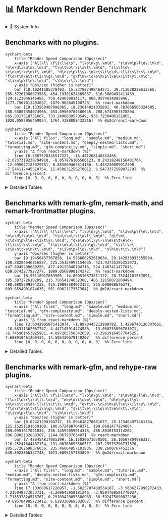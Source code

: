 # 📊 Markdown Render Benchmark

<details><summary>🧠 System Info</summary>

- **platform:** win32
- **arch:** x64
- **cpu:** 11th Gen Intel(R) Core(TM) i5-1135G7 @ 2.40GHz
- **cores:** 8
- **node:** v20.10.0
- **memory:** 15.79 GB
- **Benchmark time:** Wed Jul 16 2025 08:33:26 GMT+0530 (India Standard Time)
</details>

## Benchmarks with no plugins.

~~~mermaid
xychart-beta
    title "Render Speed Comparison (Ops/sec)"
    x-axis ["A\l\l\ \f\i\l\e\s", "l\o\n\g\.\m\d", "s\a\m\p\l\e\.\m\d", "m\e\d\i\u\m\.\m\d", "t\u\t\o\r\i\a\l\.\m\d", "s\i\t\e\-\c\o\n\t\e\n\t\.\m\d", "d\e\e\p\l\y\-\n\e\s\t\e\d\-\l\i\s\t\s\.\m\d", "f\o\r\m\a\t\t\i\n\g\.\m\d", "g\f\m\-\c\o\m\p\l\e\x\i\t\y\.\m\d", "s\i\m\p\l\e\.\m\d", "s\h\o\r\t\.\m\d"]
    y-axis "Ops/sec (higher is better)"
    bar [10.19241185378493, 15.237887498464271, 39.713028229613265, 265.37261980873586, 454.19301624869837, 616.5809492411433, 724.1123046146485, 758.424039014117, 866.0574034095946, 1177.7567013493037, 1879.962645100728]  %% react-markdown
    bar [10.133560407898365, 18.23614021035891, 40.783066566324685, 288.63007354074966, 453.09569784380045, 708.6733907578804, 665.0317518751667, 733.2498839570549, 936.7250406151065, 1020.0592956469054, 1764.4388808432216]  %% @m2d/react-markdown
~~~

~~~mermaid
xychart-beta
    title "Render Speed Comparison (Ops/sec)"
    x-axis ["All files", "long.md", "sample.md", "medium.md", "tutorial.md", "site-content.md", "deeply-nested-lists.md", "formatting.md", "gfm-complexity.md", "simple.md", "short.md"]
    y-axis "Δ from react-markdown (%)"
    line [0.5807578335517227, -16.441268148352485, -2.6237319230794918, -8.057876106500123, 0.24218248156401764, -12.995047185029781, 8.883869465314156, 3.433230009012398, -7.544117445510754, 15.459631256278012, 6.547337258987279]  %% difference percent
    line [0, 0, 0, 0, 0, 0, 0, 0, 0, 0, 0]  %% Zero line
~~~

<details><summary>Detailed Tables</summary>

### [sample.md](./lib/fixtures/sample.md)

| Library | Ops/sec | ±% | Δ from baseline | Memory (KB) |
|---|---:|--:|--:|--:|
| `@m2d/react-markdown` | 40.78 | 2.66 | 2.7% | coming... |
| `react-markdown` | 39.71 | 3.48 | 0.0% | coming... |

### [short.md](./lib/fixtures/short.md)

| Library | Ops/sec | ±% | Δ from baseline | Memory (KB) |
|---|---:|--:|--:|--:|
| `react-markdown` | 1879.96 | 3.00 | 0.0% | coming... |
| `@m2d/react-markdown` | 1764.44 | 3.87 | -6.1% | coming... |

### [medium.md](./lib/fixtures/medium.md)

| Library | Ops/sec | ±% | Δ from baseline | Memory (KB) |
|---|---:|--:|--:|--:|
| `@m2d/react-markdown` | 288.63 | 4.21 | 8.8% | coming... |
| `react-markdown` | 265.37 | 4.43 | 0.0% | coming... |

### [long.md](./lib/fixtures/long.md)

| Library | Ops/sec | ±% | Δ from baseline | Memory (KB) |
|---|---:|--:|--:|--:|
| `@m2d/react-markdown` | 18.24 | 5.28 | 19.7% | coming... |
| `react-markdown` | 15.24 | 7.47 | 0.0% | coming... |

### [simple.md](./lib/fixtures/simple.md)

| Library | Ops/sec | ±% | Δ from baseline | Memory (KB) |
|---|---:|--:|--:|--:|
| `react-markdown` | 1177.76 | 3.09 | 0.0% | coming... |
| `@m2d/react-markdown` | 1020.06 | 4.26 | -13.4% | coming... |

### [formatting.md](./lib/fixtures/formatting.md)

| Library | Ops/sec | ±% | Δ from baseline | Memory (KB) |
|---|---:|--:|--:|--:|
| `react-markdown` | 758.42 | 2.59 | 0.0% | coming... |
| `@m2d/react-markdown` | 733.25 | 2.89 | -3.3% | coming... |

### [tutorial.md](./lib/fixtures/tutorial.md)

| Library | Ops/sec | ±% | Δ from baseline | Memory (KB) |
|---|---:|--:|--:|--:|
| `react-markdown` | 454.19 | 2.85 | 0.0% | coming... |
| `@m2d/react-markdown` | 453.10 | 2.96 | -0.2% | coming... |

### [gfm-complexity.md](./lib/fixtures/gfm-complexity.md)

| Library | Ops/sec | ±% | Δ from baseline | Memory (KB) |
|---|---:|--:|--:|--:|
| `@m2d/react-markdown` | 936.73 | 2.99 | 8.2% | coming... |
| `react-markdown` | 866.06 | 2.78 | 0.0% | coming... |

### [deeply-nested-lists.md](./lib/fixtures/deeply-nested-lists.md)

| Library | Ops/sec | ±% | Δ from baseline | Memory (KB) |
|---|---:|--:|--:|--:|
| `react-markdown` | 724.11 | 3.27 | 0.0% | coming... |
| `@m2d/react-markdown` | 665.03 | 4.00 | -8.2% | coming... |

### [site-content.md](./lib/fixtures/site-content.md)

| Library | Ops/sec | ±% | Δ from baseline | Memory (KB) |
|---|---:|--:|--:|--:|
| `@m2d/react-markdown` | 708.67 | 3.61 | 14.9% | coming... |
| `react-markdown` | 616.58 | 2.62 | 0.0% | coming... |

### [All files](./lib/fixtures/All files)

| Library | Ops/sec | ±% | Δ from baseline | Memory (KB) |
|---|---:|--:|--:|--:|
| `react-markdown` | 10.19 | 3.95 | 0.0% | coming... |
| `@m2d/react-markdown` | 10.13 | 4.18 | -0.6% | coming... |

</details>

## Benchmarks with remark-gfm, remark-math, and remark-frontmatter plugins.

~~~mermaid
xychart-beta
    title "Render Speed Comparison (Ops/sec)"
    x-axis ["A\l\l\ \f\i\l\e\s", "l\o\n\g\.\m\d", "s\a\m\p\l\e\.\m\d", "m\e\d\i\u\m\.\m\d", "t\u\t\o\r\i\a\l\.\m\d", "g\f\m\-\c\o\m\p\l\e\x\i\t\y\.\m\d", "d\e\e\p\l\y\-\n\e\s\t\e\d\-\l\i\s\t\s\.\m\d", "f\o\r\m\a\t\t\i\n\g\.\m\d", "s\i\t\e\-\c\o\n\t\e\n\t\.\m\d", "s\i\m\p\l\e\.\m\d", "s\h\o\r\t\.\m\d"]
    y-axis "Ops/sec (higher is better)"
    bar [9.19456457767856, 14.578606252619634, 29.142933933555984, 158.88284646816587, 225.35154997154035, 421.93735395253873, 447.6945290689255, 477.49125840194716, 524.1407411477045, 650.0743277927277, 1089.0568990174372]  %% react-markdown
    bar [8.96118917853905, 14.860516873811127, 28.73244101557091, 195.387272610289, 215.75654174032388, 485.32158072860494, 480.0805799394233, 455.19895584073123, 525.698868676371, 603.6594901074635, 951.0962117337364]  %% @m2d/react-markdown
~~~

~~~mermaid
xychart-beta
    title "Render Speed Comparison (Ops/sec)"
    x-axis ["All files", "long.md", "sample.md", "medium.md", "tutorial.md", "gfm-complexity.md", "deeply-nested-lists.md", "formatting.md", "site-content.md", "simple.md", "short.md"]
    y-axis "Δ from react-markdown (%)"
    line [2.6042905075413074, -1.8970445212999782, 1.4286740126347661, -18.68311362067747, 4.447145914474586, -13.060253096701071, -6.745961453925981, 4.897265750542659, -0.2963916457704525, 7.688910461260434, 14.505439679148207]  %% difference percent
    line [0, 0, 0, 0, 0, 0, 0, 0, 0, 0, 0]  %% Zero line
~~~

<details><summary>Detailed Tables</summary>

### [sample.md](./lib/fixtures/sample.md)

| Library | Ops/sec | ±% | Δ from baseline | Memory (KB) |
|---|---:|--:|--:|--:|
| `react-markdown` | 29.14 | 2.35 | 0.0% | coming... |
| `@m2d/react-markdown` | 28.73 | 2.53 | -1.4% | coming... |

### [short.md](./lib/fixtures/short.md)

| Library | Ops/sec | ±% | Δ from baseline | Memory (KB) |
|---|---:|--:|--:|--:|
| `react-markdown` | 1089.06 | 2.57 | 0.0% | coming... |
| `@m2d/react-markdown` | 951.10 | 3.39 | -12.7% | coming... |

### [medium.md](./lib/fixtures/medium.md)

| Library | Ops/sec | ±% | Δ from baseline | Memory (KB) |
|---|---:|--:|--:|--:|
| `@m2d/react-markdown` | 195.39 | 3.44 | 23.0% | coming... |
| `react-markdown` | 158.88 | 6.18 | 0.0% | coming... |

### [long.md](./lib/fixtures/long.md)

| Library | Ops/sec | ±% | Δ from baseline | Memory (KB) |
|---|---:|--:|--:|--:|
| `@m2d/react-markdown` | 14.86 | 4.59 | 1.9% | coming... |
| `react-markdown` | 14.58 | 4.55 | 0.0% | coming... |

### [simple.md](./lib/fixtures/simple.md)

| Library | Ops/sec | ±% | Δ from baseline | Memory (KB) |
|---|---:|--:|--:|--:|
| `react-markdown` | 650.07 | 1.95 | 0.0% | coming... |
| `@m2d/react-markdown` | 603.66 | 2.78 | -7.1% | coming... |

### [formatting.md](./lib/fixtures/formatting.md)

| Library | Ops/sec | ±% | Δ from baseline | Memory (KB) |
|---|---:|--:|--:|--:|
| `react-markdown` | 477.49 | 1.53 | 0.0% | coming... |
| `@m2d/react-markdown` | 455.20 | 2.22 | -4.7% | coming... |

### [tutorial.md](./lib/fixtures/tutorial.md)

| Library | Ops/sec | ±% | Δ from baseline | Memory (KB) |
|---|---:|--:|--:|--:|
| `react-markdown` | 225.35 | 3.12 | 0.0% | coming... |
| `@m2d/react-markdown` | 215.76 | 3.06 | -4.3% | coming... |

### [gfm-complexity.md](./lib/fixtures/gfm-complexity.md)

| Library | Ops/sec | ±% | Δ from baseline | Memory (KB) |
|---|---:|--:|--:|--:|
| `@m2d/react-markdown` | 485.32 | 3.18 | 15.0% | coming... |
| `react-markdown` | 421.94 | 3.04 | 0.0% | coming... |

### [deeply-nested-lists.md](./lib/fixtures/deeply-nested-lists.md)

| Library | Ops/sec | ±% | Δ from baseline | Memory (KB) |
|---|---:|--:|--:|--:|
| `@m2d/react-markdown` | 480.08 | 2.15 | 7.2% | coming... |
| `react-markdown` | 447.69 | 2.66 | 0.0% | coming... |

### [site-content.md](./lib/fixtures/site-content.md)

| Library | Ops/sec | ±% | Δ from baseline | Memory (KB) |
|---|---:|--:|--:|--:|
| `@m2d/react-markdown` | 525.70 | 1.38 | 0.3% | coming... |
| `react-markdown` | 524.14 | 0.90 | 0.0% | coming... |

### [All files](./lib/fixtures/All files)

| Library | Ops/sec | ±% | Δ from baseline | Memory (KB) |
|---|---:|--:|--:|--:|
| `react-markdown` | 9.19 | 3.37 | 0.0% | coming... |
| `@m2d/react-markdown` | 8.96 | 3.30 | -2.5% | coming... |

</details>

## Benchmarks with remark-gfm, and rehype-raw plugins.

~~~mermaid
xychart-beta
    title "Render Speed Comparison (Ops/sec)"
    x-axis ["A\l\l\ \f\i\l\e\s", "l\o\n\g\.\m\d", "s\a\m\p\l\e\.\m\d", "t\u\t\o\r\i\a\l\.\m\d", "m\e\d\i\u\m\.\m\d", "d\e\e\p\l\y\-\n\e\s\t\e\d\-\l\i\s\t\s\.\m\d", "g\f\m\-\c\o\m\p\l\e\x\i\t\y\.\m\d", "f\o\r\m\a\t\t\i\n\g\.\m\d", "s\i\t\e\-\c\o\n\t\e\n\t\.\m\d", "s\i\m\p\l\e\.\m\d", "s\h\o\r\t\.\m\d"]
    y-axis "Ops/sec (higher is better)"
    bar [8.02421290194737, 15.894618270681677, 25.173484977461364, 121.15251191659108, 186.6724887049371, 199.0681477924004, 209.0951917041034, 236.14592059014348, 468.8030153114202, 586.8802132888387, 1144.86793763487]  %% react-markdown
    bar [7.486454817065299, 16.15020671678501, 26.10507804986317, 116.25241644487154, 191.00768695360517, 207.25573796737376, 205.57262698376056, 235.46064957103835, 338.2600767452376, 649.8923806337748, 1073.6895157183899]  %% @m2d/react-markdown
~~~

~~~mermaid
xychart-beta
    title "Render Speed Comparison (Ops/sec)"
    x-axis ["All files", "long.md", "sample.md", "tutorial.md", "medium.md", "deeply-nested-lists.md", "gfm-complexity.md", "formatting.md", "site-content.md", "simple.md", "short.md"]
    y-axis "Δ from react-markdown (%)"
    line [7.183080617226957, -1.5825707409534187, -3.5686277996272433, 4.215048273033731, -2.269645959181246, -3.9504769591770037, 1.713537824576767, 0.29103420055688933, 38.592475890822236, -9.695784905723412, 6.629330069303667]  %% difference percent
    line [0, 0, 0, 0, 0, 0, 0, 0, 0, 0, 0]  %% Zero line
~~~

<details><summary>Detailed Tables</summary>

### [sample.md](./lib/fixtures/sample.md)

| Library | Ops/sec | ±% | Δ from baseline | Memory (KB) |
|---|---:|--:|--:|--:|
| `@m2d/react-markdown` | 26.11 | 1.89 | 3.7% | coming... |
| `react-markdown` | 25.17 | 1.76 | 0.0% | coming... |

### [short.md](./lib/fixtures/short.md)

| Library | Ops/sec | ±% | Δ from baseline | Memory (KB) |
|---|---:|--:|--:|--:|
| `react-markdown` | 1144.87 | 0.88 | 0.0% | coming... |
| `@m2d/react-markdown` | 1073.69 | 1.33 | -6.2% | coming... |

### [medium.md](./lib/fixtures/medium.md)

| Library | Ops/sec | ±% | Δ from baseline | Memory (KB) |
|---|---:|--:|--:|--:|
| `@m2d/react-markdown` | 191.01 | 2.76 | 2.3% | coming... |
| `react-markdown` | 186.67 | 2.49 | 0.0% | coming... |

### [long.md](./lib/fixtures/long.md)

| Library | Ops/sec | ±% | Δ from baseline | Memory (KB) |
|---|---:|--:|--:|--:|
| `@m2d/react-markdown` | 16.15 | 3.46 | 1.6% | coming... |
| `react-markdown` | 15.89 | 3.85 | 0.0% | coming... |

### [simple.md](./lib/fixtures/simple.md)

| Library | Ops/sec | ±% | Δ from baseline | Memory (KB) |
|---|---:|--:|--:|--:|
| `@m2d/react-markdown` | 649.89 | 1.01 | 10.7% | coming... |
| `react-markdown` | 586.88 | 3.82 | 0.0% | coming... |

### [formatting.md](./lib/fixtures/formatting.md)

| Library | Ops/sec | ±% | Δ from baseline | Memory (KB) |
|---|---:|--:|--:|--:|
| `react-markdown` | 236.15 | 3.09 | 0.0% | coming... |
| `@m2d/react-markdown` | 235.46 | 3.17 | -0.3% | coming... |

### [tutorial.md](./lib/fixtures/tutorial.md)

| Library | Ops/sec | ±% | Δ from baseline | Memory (KB) |
|---|---:|--:|--:|--:|
| `react-markdown` | 121.15 | 2.98 | 0.0% | coming... |
| `@m2d/react-markdown` | 116.25 | 2.60 | -4.0% | coming... |

### [gfm-complexity.md](./lib/fixtures/gfm-complexity.md)

| Library | Ops/sec | ±% | Δ from baseline | Memory (KB) |
|---|---:|--:|--:|--:|
| `react-markdown` | 209.10 | 3.09 | 0.0% | coming... |
| `@m2d/react-markdown` | 205.57 | 3.01 | -1.7% | coming... |

### [deeply-nested-lists.md](./lib/fixtures/deeply-nested-lists.md)

| Library | Ops/sec | ±% | Δ from baseline | Memory (KB) |
|---|---:|--:|--:|--:|
| `@m2d/react-markdown` | 207.26 | 2.97 | 4.1% | coming... |
| `react-markdown` | 199.07 | 3.45 | 0.0% | coming... |

### [site-content.md](./lib/fixtures/site-content.md)

| Library | Ops/sec | ±% | Δ from baseline | Memory (KB) |
|---|---:|--:|--:|--:|
| `react-markdown` | 468.80 | 2.59 | 0.0% | coming... |
| `@m2d/react-markdown` | 338.26 | 5.69 | -27.8% | coming... |

### [All files](./lib/fixtures/All files)

| Library | Ops/sec | ±% | Δ from baseline | Memory (KB) |
|---|---:|--:|--:|--:|
| `react-markdown` | 8.02 | 3.11 | 0.0% | coming... |
| `@m2d/react-markdown` | 7.49 | 4.00 | -6.7% | coming... |

</details>
